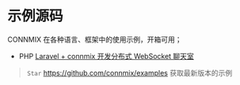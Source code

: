 # 示例源码

CONNMIX 在各种语言、框架中的使用示例，开箱可用；

- PHP [Laravel + connmix 开发分布式 WebSocket 聊天室](https://github.com/connmix/examples/tree/main/laravel-chat)

> `Star` https://github.com/connmix/examples 获取最新版本的示例
